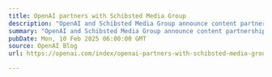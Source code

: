 ```yaml
---
title: OpenAI partners with Schibsted Media Group
description: "OpenAI and Schibsted Media Group announce content partnership to bring Guardian news and archive content to  ChatGPT."
summary: "OpenAI and Schibsted Media Group announce content partnership to bring Guardian news and archive content to  ChatGPT."
pubDate: Mon, 10 Feb 2025 06:00:00 GMT
source: OpenAI Blog
url: https://openai.com/index/openai-partners-with-schibsted-media-group

---
```


